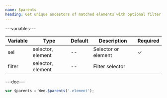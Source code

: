 ```yaml
---
name: $parents
heading: Get unique ancestors of matched elements with optional filter
---
```


---variables---

| Variable | Type              | Default | Description         | Required |
| -------- | ----------------- | ------- | ------------------- | -------- |
| sel      | selector, element | --      | Selector or element | &#10003; |
| filter   | selector, element | --      | Filter selector     |          |

---doc---

```javascript
var $parents = Wee.$parents('.element');
```
